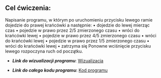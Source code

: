 ## Cel ćwiczenia:

Napisanie programu, w którym po uruchomieniu przycisku lewego ramie dojedzie do prawej
krańcówki a następnie:
• dojedzie do lewej mierząc czas
• pojedzie w prawo przez 2/5 zmierzonego czasu
• wróci do krańcówki lewej
• pojedzie w prawo przez 4/5 zmierzonego czasu
• wróci do krańcówki lewej
• pojedzie w prawo przez 1/5 zmierzonego czasu
• wróci do krańcówki lewej
• zatrzyma się
Ponowne wciśnięcie przycisku lewego rozpoczyna ruch od początku.

- ***Link do wizualizacji programu***: [Wizualizacja](https://uniwersytetslaski-my.sharepoint.com/:v:/g/personal/aleksander_bialka_o365_us_edu_pl/EQe84bmcss1FuEM1bVThlHMBrHDgLVION6NPnVDGDYOggA?e=4m2RQn&nav=eyJyZWZlcnJhbEluZm8iOnsicmVmZXJyYWxBcHAiOiJTdHJlYW1XZWJBcHAiLCJyZWZlcnJhbFZpZXciOiJTaGFyZURpYWxvZy1MaW5rIiwicmVmZXJyYWxBcHBQbGF0Zm9ybSI6IldlYiIsInJlZmVycmFsTW9kZSI6InZpZXcifX0%3D)

- ***Link do całego kodu programu***: [Kod programu](https://uniwersytetslaski-my.sharepoint.com/:b:/g/personal/aleksander_bialka_o365_us_edu_pl/EYvZc462TmlJjmiLdbrADCMB8hGYNMWtu5hLunp5JGXaXw?e=LWyhnb)
